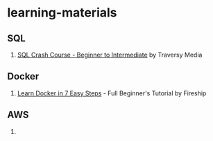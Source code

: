 # learning-materials

## SQL
1. [SQL Crash Course - Beginner to Intermediate](https://www.youtube.com/watch?v=nWeW3sCmD2k) by Traversy Media

## Docker
1. [Learn Docker in 7 Easy Steps](https://www.youtube.com/watch?v=gAkwW2tuIqE) - Full Beginner's Tutorial by Fireship

## AWS
1. 
